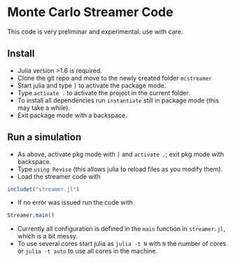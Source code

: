 # Monte Carlo Streamer Code

This code is very preliminar and experimental: use with care.

## Install
* Julia version >1.6 is required.
* Clone the git repo and move to the newly created folder `mcstreamer`
* Start julia and type `]` to activate the package mode.
* Type `activate .` to activate the project in the current folder. 
* To install all dependencies run `instantiate` still in package mode (this may take a while).
* Exit package mode with a backspace.

## Run a simulation
* As above, activate pkg mode with `]` and `activate .`; exit pkg mode with backspace.
* Type `using Revise` (this allows julia to reload files as you modify them).
* Load the streamer code with 
```julia
includet("streamer.jl")
```
* If no error was issued run the code with
```julia
Streamer.main()
```
* Currently all configuration is defined in the `main` function in `streamer.jl`, which is a bit messy.
* To use several cores start julia as `julia -t N` with `N` the number of cores or `julia -t auto` to use all cores in the machine.


